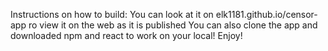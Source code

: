 Instructions on how to build:
You can look at it on elk1181.github.io/censor-app ro view it on the web as it is published
You can also clone the app and downloaded npm and react to work on your local!
Enjoy!



